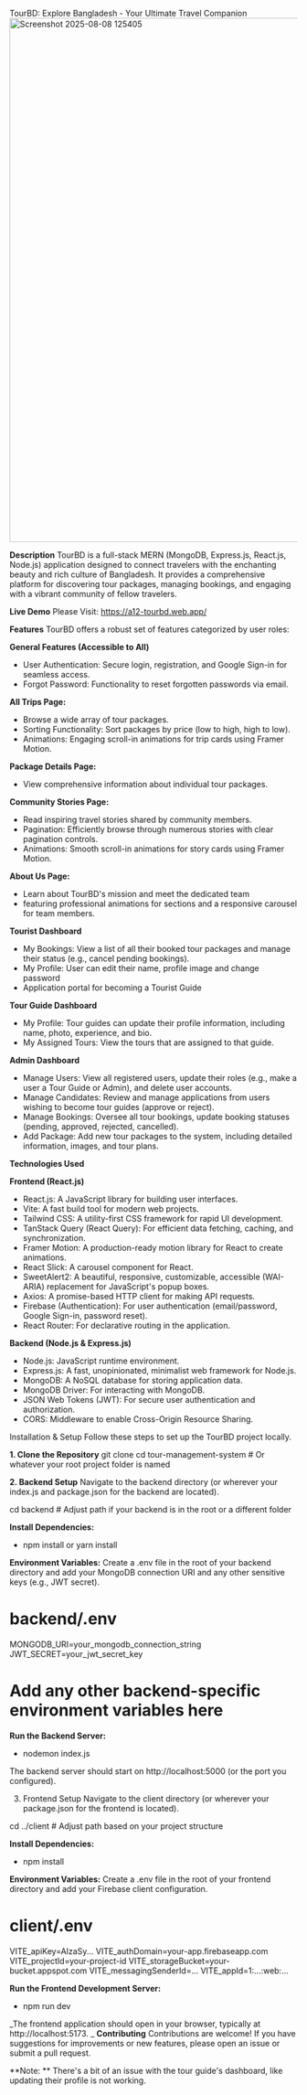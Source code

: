TourBD: Explore Bangladesh - Your Ultimate Travel Companion
<img width="1885" height="917" alt="Screenshot 2025-08-08 125405" src="https://github.com/user-attachments/assets/caff8b6a-23f3-4a34-8762-03adbca18c7b" />

**Description**
TourBD is a full-stack MERN (MongoDB, Express.js, React.js, Node.js) application designed to connect travelers with the enchanting beauty and rich culture of Bangladesh. It provides a comprehensive platform for discovering tour packages, managing bookings, and engaging with a vibrant community of fellow travelers.

**Live Demo**
 Please Visit: https://a12-tourbd.web.app/

**Features**
TourBD offers a robust set of features categorized by user roles:

**General Features (Accessible to All)**
- User Authentication: Secure login, registration, and Google Sign-in for seamless access.
- Forgot Password: Functionality to reset forgotten passwords via email.

**All Trips Page:**
- Browse a wide array of tour packages.
- Sorting Functionality: Sort packages by price (low to high, high to low).
- Animations: Engaging scroll-in animations for trip cards using Framer Motion.

**Package Details Page:** 
- View comprehensive information about individual tour packages.

**Community Stories Page:**
- Read inspiring travel stories shared by community members.
- Pagination: Efficiently browse through numerous stories with clear pagination controls.
- Animations: Smooth scroll-in animations for story cards using Framer Motion.

**About Us Page:** 
- Learn about TourBD's mission and meet the dedicated team
- featuring professional animations for sections and a responsive carousel for team members.

**Tourist Dashboard**
- My Bookings: View a list of all their booked tour packages and manage their status (e.g., cancel pending bookings).
- My Profile: User can edit their name, profile image and change password
- Application portal for becoming a Tourist Guide

**Tour Guide Dashboard**
- My Profile: Tour guides can update their profile information, including name, photo, experience, and bio.
- My Assigned Tours: View the tours that are assigned to that guide.

**Admin Dashboard**
- Manage Users: View all registered users, update their roles (e.g., make a user a Tour Guide or Admin), and delete user accounts.
- Manage Candidates: Review and manage applications from users wishing to become tour guides (approve or reject).
- Manage Bookings: Oversee all tour bookings, update booking statuses (pending, approved, rejected, cancelled).
- Add Package: Add new tour packages to the system, including detailed information, images, and tour plans.

**Technologies Used**

**Frontend (React.js)**
- React.js: A JavaScript library for building user interfaces.
- Vite: A fast build tool for modern web projects.
- Tailwind CSS: A utility-first CSS framework for rapid UI development.
- TanStack Query (React Query): For efficient data fetching, caching, and synchronization.
- Framer Motion: A production-ready motion library for React to create animations.
- React Slick: A carousel component for React.
- SweetAlert2: A beautiful, responsive, customizable, accessible (WAI-ARIA) replacement for JavaScript's popup boxes.
- Axios: A promise-based HTTP client for making API requests.
- Firebase (Authentication): For user authentication (email/password, Google Sign-in, password reset).
- React Router: For declarative routing in the application.

**Backend (Node.js & Express.js)**
- Node.js: JavaScript runtime environment.
- Express.js: A fast, unopinionated, minimalist web framework for Node.js.
- MongoDB: A NoSQL database for storing application data.
- MongoDB Driver: For interacting with MongoDB.
- JSON Web Tokens (JWT): For secure user authentication and authorization.
- CORS: Middleware to enable Cross-Origin Resource Sharing.

Installation & Setup
Follow these steps to set up the TourBD project locally.

**1. Clone the Repository**
git clone <your-repository-url>
cd tour-management-system # Or whatever your root project folder is named

**2. Backend Setup**
Navigate to the backend directory (or wherever your index.js and package.json for the backend are located).

cd backend # Adjust path if your backend is in the root or a different folder

**Install Dependencies:**
- npm install or yarn install

**Environment Variables:**
Create a .env file in the root of your backend directory and add your MongoDB connection URI and any other sensitive keys (e.g., JWT secret).

# backend/.env
MONGODB_URI=your_mongodb_connection_string
JWT_SECRET=your_jwt_secret_key
# Add any other backend-specific environment variables here

**Run the Backend Server:**
- nodemon index.js

The backend server should start on http://localhost:5000 (or the port you configured).

3. Frontend Setup
Navigate to the client directory (or wherever your package.json for the frontend is located).

cd ../client # Adjust path based on your project structure

**Install Dependencies:**
- npm install


**Environment Variables:**
Create a .env file in the root of your frontend directory and add your Firebase client configuration.

# client/.env
VITE_apiKey=AIzaSy...
VITE_authDomain=your-app.firebaseapp.com
VITE_projectId=your-project-id
VITE_storageBucket=your-bucket.appspot.com
VITE_messagingSenderId=...
VITE_appId=1:...:web:...

**Run the Frontend Development Server:**
- npm run dev

_The frontend application should open in your browser, typically at http://localhost:5173.
_
**Contributing**
Contributions are welcome! If you have suggestions for improvements or new features, please open an issue or submit a pull request.

**Note: **
There's a bit of an issue with the tour guide's dashboard, like updating their profile is not working.
